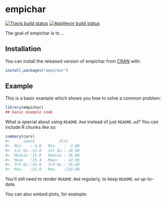 
<!-- README.md is generated from README.Rmd. Please edit that file -->
empichar
========

<!-- badges: start -->
[![Travis build status](https://travis-ci.org/gbasulto/empichar.svg?branch=master)](https://travis-ci.org/gbasulto/empichar) [![AppVeyor build status](https://ci.appveyor.com/api/projects/status/github/gbasulto/empichar?branch=master&svg=true)](https://ci.appveyor.com/project/gbasulto/empichar) <!-- badges: end -->

The goal of empichar is to ...

Installation
------------

You can install the released version of empichar from [CRAN](https://CRAN.R-project.org) with:

``` r
install.packages("empichar")
```

Example
-------

This is a basic example which shows you how to solve a common problem:

``` r
library(empichar)
## basic example code
```

What is special about using `README.Rmd` instead of just `README.md`? You can include R chunks like so:

``` r
summary(cars)
#>      speed           dist       
#>  Min.   : 4.0   Min.   :  2.00  
#>  1st Qu.:12.0   1st Qu.: 26.00  
#>  Median :15.0   Median : 36.00  
#>  Mean   :15.4   Mean   : 42.98  
#>  3rd Qu.:19.0   3rd Qu.: 56.00  
#>  Max.   :25.0   Max.   :120.00
```

You'll still need to render `README.Rmd` regularly, to keep `README.md` up-to-date.

You can also embed plots, for example:
